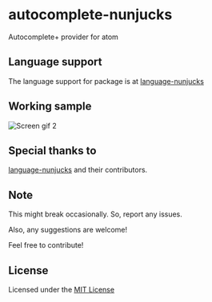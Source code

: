# autocomplete-nunjucks
Autocomplete+ provider for atom

## Language support
The language support for package is at [language-nunjucks](https://github.com/alohaas/language-nunjucks)

## Working sample

![Screen gif 2](https://raw.githubusercontent.com/puranjayjain/autocomplete-nunjucks/master/screengif/screen2.gif)

## Special thanks to

[language-nunjucks](https://github.com/alohaas/language-nunjucks) and their contributors.

## Note
This might break occasionally. So, report any issues.

Also, any suggestions are welcome!

Feel free to contribute!

## License
Licensed under the [MIT License](https://raw.githubusercontent.com/puranjayjain/autocomplete-nunjucks/master/LICENSE)
